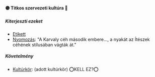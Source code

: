 #### 🟣 Titkos szervezeti kultúra 🔁

##### Kiterjeszti ezeket

- [Etikett](../kepzettsegek.szekunder/etikett.md)
- [Nyomozás](../kepzettsegek.primer.altalanos/nyomozas.md): "A Karvaly céh második embere..., a nyakát az Ítészek céhének stílusában vágták át."

##### Követelmény

- [Kultúrkör](../fortelyok.kiemelt/kulturkor.md): (adott kultúrkör) ⭕KELL EZ?⭕ 

<br />
